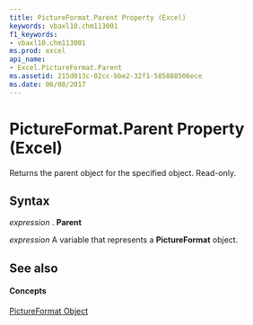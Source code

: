 ```yaml
---
title: PictureFormat.Parent Property (Excel)
keywords: vbaxl10.chm113001
f1_keywords:
- vbaxl10.chm113001
ms.prod: excel
api_name:
- Excel.PictureFormat.Parent
ms.assetid: 215d013c-02cc-bbe2-32f1-585888506ece
ms.date: 06/08/2017
---
```



# PictureFormat.Parent Property (Excel)

Returns the parent object for the specified object. Read-only.


## Syntax

 _expression_ . **Parent**

 _expression_ A variable that represents a **PictureFormat** object.


## See also


#### Concepts


[PictureFormat Object](Excel.PictureFormat.md)

